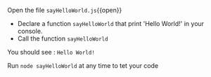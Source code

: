 
Open the file `sayHelloWorld.js`{{open}}

- Declare a function `sayHelloWorld` that print 'Hello World!' in your console.
- Call the function `sayHelloWorld`

You should see :
  `Hello World!`

Run `node sayHelloWorld` at any time to tet your code